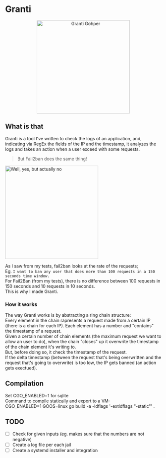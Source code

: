 # Granti

<p align="center"><img src="https://camo.githubusercontent.com/274385982abc5f3457f94b6b276c619f9e263e24/68747470733a2f2f73746f726167652e676f6f676c65617069732e636f6d2f676f70686572697a656d652e61707073706f742e636f6d2f676f70686572732f376664303165653338333362376536383065363230663064643630323033326330333232386439302e706e67" alt="Granti Gohper" data-canonical-src="https://storage.googleapis.com/gopherizeme.appspot.com/gophers/7fd01ee3833b7e680e620f0dd602032c03228d90.png" height="300px"  style="text-align: center;"></p>

## What is that  
Granti is a tool I've written to check the logs of an application, and, indicating via RegEx the fields of the IP and the timestamp, it analyzes the logs and takes an action when a user exceed with some requests.  
> But Fail2ban does the same thing!  

<img src="https://camo.githubusercontent.com/919a0c825b8fe9cf2cb66c1ffb8d1a46f88bbc83/68747470733a2f2f692e6b796d2d63646e2e636f6d2f656e74726965732f69636f6e732f6f726967696e616c2f3030302f3032382f3539362f64736d47614b574d654858653951754a74715f79733330504e6654476e4d73527548756f5f4d557a4743672e6a7067" alt="Well, yes, but actually no" data-canonical-src="https://i.kym-cdn.com/entries/icons/original/000/028/596/dsmGaKWMeHXe9QuJtq_ys30PNfTGnMsRuHuo_MUzGCg.jpg" height="300px" >

As I saw from my tests, fail2ban looks at the rate of the requests;  
Eg. `I want to ban any user that does more than 100 requests in a 150 seconds time window.`  
For Fail2Ban (from my tests), there is no difference between 100 requests in 150 seconds and 10 requests in 10 seconds.  
This is why I made Granti.    

### How it works
The way Granti works is by abstracting a ring chain structure:  
Every element in the chain rapresents a request made from a certain IP (there is a chain for each IP).
Each element has a number and "contains" the timestamp of a request.  
Given a certain number of chain elements (the maximum request we want to allow an user to do), when the chain "closes" up it overwrite the timestamp of the chain element it's writing to.  
But, before doing so, it check the timestamp of the request.  
If the delta timestamp (between the request that's being overwritten and the request that's going to overwrite) is too low, the IP gets banned (an action gets exectued). 


## Compilation
Set CGO_ENABLED=1 for sqlite  
Command to compile statically and export to a VM:  
CGO_ENABLED=1 GOOS=linux go build -a -ldflags '-extldflags "-static"' .  

## TODO
- [ ] Check for given inputs (eg. makes sure that the numbers are not negative)
- [ ] Create a log file per each jail
- [ ] Create a systemd installer and integration
